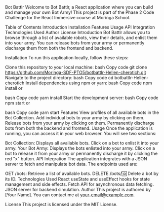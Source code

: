 Bot Battlr
Welcome to Bot Battlr, a React application where you can build and manage your own Bot Army! This project is part of the Phase 2 Code Challenge for the React Immersive course at Moringa School.

Table of Contents
Introduction
Installation
Features
Usage
API Integration
Technologies Used
Author
License
Introduction
Bot Battlr allows you to browse through a list of available robots, view their details, and enlist them into your army. You can release bots from your army or permanently discharge them from both the frontend and backend.

Installation
To run this application locally, follow these steps:

Clone this repository to your local machine:
bash
Copy code
git clone https://github.com/Moringa-SDF-PTO5/botbattlr-Hellen-cherotich.git
Navigate to the project directory:
bash
Copy code
cd botbattlr-Hellen-cherotich
Install dependencies using npm or yarn:
bash
Copy code
npm install
or

bash
Copy code
yarn install
Start the development server:
bash
Copy code
npm start
or

bash
Copy code
yarn start
Features
View profiles of all available bots in the Bot Collection.
Add individual bots to your army by clicking on them.
Release bots from your army by clicking on them.
Permanently discharge bots from both the backend and frontend.
Usage
Once the application is running, you can access it in your web browser. You will see two sections:

Bot Collection: Displays all available bots. Click on a bot to enlist it into your army.
Your Bot Army: Displays the bots enlisted into your army. Click on a bot to release it from your army or permanently discharge it by clicking the red "x" button.
API Integration
The application integrates with a JSON server to fetch and manipulate bot data. The endpoints used are:

GET /bots: Retrieve a list of available bots.
DELETE /bots/:id: Delete a bot by its ID.
Technologies Used
React
useState and useEffect hooks for state management and side effects.
Fetch API for asynchronous data fetching.
JSON server for backend simulation.
Author
This project is authored by [Your Name]. You can contact me at your-email@example.com.

License
This project is licensed under the MIT License.






